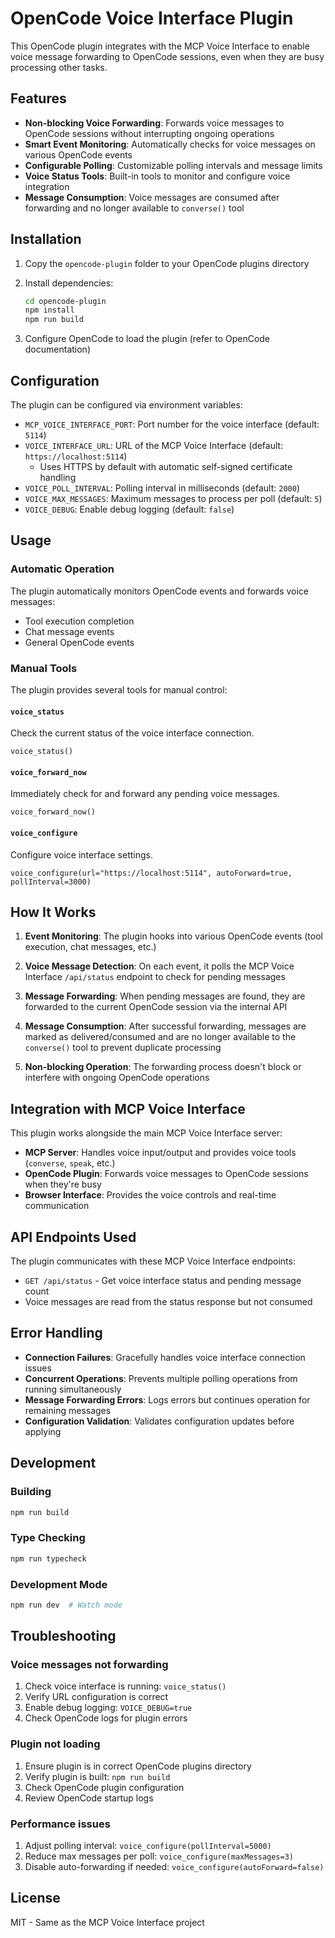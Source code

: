 # OpenCode Voice Interface Plugin

This OpenCode plugin integrates with the MCP Voice Interface to enable voice message forwarding to OpenCode sessions, even when they are busy processing other tasks.

## Features

- **Non-blocking Voice Forwarding**: Forwards voice messages to OpenCode sessions without interrupting ongoing operations
- **Smart Event Monitoring**: Automatically checks for voice messages on various OpenCode events
- **Configurable Polling**: Customizable polling intervals and message limits
- **Voice Status Tools**: Built-in tools to monitor and configure voice integration
- **Message Consumption**: Voice messages are consumed after forwarding and no longer available to `converse()` tool

## Installation

1. Copy the `opencode-plugin` folder to your OpenCode plugins directory
2. Install dependencies:
   ```bash
   cd opencode-plugin
   npm install
   npm run build
   ```

3. Configure OpenCode to load the plugin (refer to OpenCode documentation)

## Configuration

The plugin can be configured via environment variables:

- `MCP_VOICE_INTERFACE_PORT`: Port number for the voice interface (default: `5114`)
- `VOICE_INTERFACE_URL`: URL of the MCP Voice Interface (default: `https://localhost:5114`)
  - Uses HTTPS by default with automatic self-signed certificate handling
- `VOICE_POLL_INTERVAL`: Polling interval in milliseconds (default: `2000`)
- `VOICE_MAX_MESSAGES`: Maximum messages to process per poll (default: `5`)
- `VOICE_DEBUG`: Enable debug logging (default: `false`)

## Usage

### Automatic Operation

The plugin automatically monitors OpenCode events and forwards voice messages:

- Tool execution completion
- Chat message events
- General OpenCode events

### Manual Tools

The plugin provides several tools for manual control:

#### `voice_status`
Check the current status of the voice interface connection.

```
voice_status()
```

#### `voice_forward_now`
Immediately check for and forward any pending voice messages.

```
voice_forward_now()
```

#### `voice_configure`
Configure voice interface settings.

```
voice_configure(url="https://localhost:5114", autoForward=true, pollInterval=3000)
```

## How It Works

1. **Event Monitoring**: The plugin hooks into various OpenCode events (tool execution, chat messages, etc.)

2. **Voice Message Detection**: On each event, it polls the MCP Voice Interface `/api/status` endpoint to check for pending messages

3. **Message Forwarding**: When pending messages are found, they are forwarded to the current OpenCode session via the internal API

4. **Message Consumption**: After successful forwarding, messages are marked as delivered/consumed and are no longer available to the `converse()` tool to prevent duplicate processing

5. **Non-blocking Operation**: The forwarding process doesn't block or interfere with ongoing OpenCode operations

## Integration with MCP Voice Interface

This plugin works alongside the main MCP Voice Interface server:

- **MCP Server**: Handles voice input/output and provides voice tools (`converse`, `speak`, etc.)
- **OpenCode Plugin**: Forwards voice messages to OpenCode sessions when they're busy
- **Browser Interface**: Provides the voice controls and real-time communication

## API Endpoints Used

The plugin communicates with these MCP Voice Interface endpoints:

- `GET /api/status` - Get voice interface status and pending message count
- Voice messages are read from the status response but not consumed

## Error Handling

- **Connection Failures**: Gracefully handles voice interface connection issues
- **Concurrent Operations**: Prevents multiple polling operations from running simultaneously
- **Message Forwarding Errors**: Logs errors but continues operation for remaining messages
- **Configuration Validation**: Validates configuration updates before applying

## Development

### Building

```bash
npm run build
```

### Type Checking

```bash
npm run typecheck
```

### Development Mode

```bash
npm run dev  # Watch mode
```

## Troubleshooting

### Voice messages not forwarding

1. Check voice interface is running: `voice_status()`
2. Verify URL configuration is correct
3. Enable debug logging: `VOICE_DEBUG=true`
4. Check OpenCode logs for plugin errors

### Plugin not loading

1. Ensure plugin is in correct OpenCode plugins directory
2. Verify plugin is built: `npm run build`
3. Check OpenCode plugin configuration
4. Review OpenCode startup logs

### Performance issues

1. Adjust polling interval: `voice_configure(pollInterval=5000)`
2. Reduce max messages per poll: `voice_configure(maxMessages=3)`
3. Disable auto-forwarding if needed: `voice_configure(autoForward=false)`

## License

MIT - Same as the MCP Voice Interface project